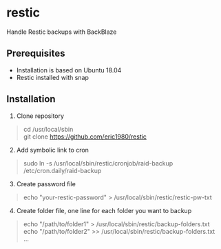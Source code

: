 # restic
Handle Restic backups with BackBlaze

## Prerequisites
* Installation is based on Ubuntu 18.04
* Restic installed with snap

## Installation

1. Clone repository
> cd /usr/local/sbin<br/>
> git clone https://github.com/eric1980/restic

2. Add symbolic link to cron
> sudo ln -s /usr/local/sbin/restic/cronjob/raid-backup /etc/cron.daily/raid-backup

3. Create password file
> echo "your-restic-password" > /usr/local/sbin/restic/restic-pw-txt

4. Create folder file, one line for each folder you want to backup
> echo "/path/to/folder1" > /usr/local/sbin/restic/backup-folders.txt<br/>
> echo "/path/to/folder2" >> /usr/local/sbin/restic/backup-folders.txt<br/>
> ...
